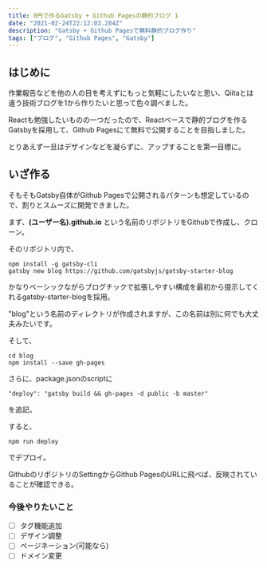 ```yaml
---
title: 0円で作るGatsby + Github Pagesの静的ブログ 1
date: "2021-02-24T22:12:03.284Z"
description: "Gatsby + Github Pagesで無料静的ブログ作り"
tags: ["ブログ", "Github Pages", "Gatsby"]
---
```


## はじめに

作業報告などを他の人の目を考えずにもっと気軽にしたいなと思い、Qiitaとは違う技術ブログを1から作りたいと思って色々調べました。  
  
Reactも勉強したいものの一つだったので、Reactベースで静的ブログを作るGatsbyを採用して、Github Pagesにて無料で公開することを目指しました。  

とりあえず一旦はデザインなどを凝らずに、アップすることを第一目標に。
  
## いざ作る  
  
そもそもGatsby自体がGithub Pagesで公開されるパターンも想定しているので、割りとスムーズに開発できました。  
  
まず、__(ユーザー名).github.io__ という名前のリポジトリをGithubで作成し、クローン。  

そのリポジトリ内で、  
```aidl
npm install -g gatsby-cli
gatsby new blog https://github.com/gatsbyjs/gatsby-starter-blog
```
かなりベーシックながらブログチックで拡張しやすい構成を最初から提示してくれるgatsby-starter-blogを採用。  
  
"blog"という名前のディレクトリが作成されますが、この名前は別に何でも大丈夫みたいです。  

そして、
```aidl
cd blog
npm install --save gh-pages
```

さらに、package.jsonのscriptに
```aidl
"deploy": "gatsby build && gh-pages -d public -b master"
```
を追記。  
  
すると、
```aidl
npm run deploy
```
でデプロイ。 
  
GithubのリポジトリのSettingからGithub PagesのURLに飛べば、反映されていることが確認できる。  
  
  
### 今後やりたいこと

- [ ] タグ機能追加  
- [ ] デザイン調整  
- [ ] ページネーション(可能なら)  
- [ ] ドメイン変更    